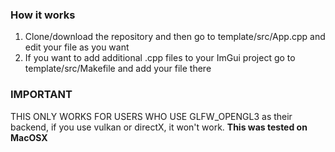 ### How it works
1. Clone/download the repository and then go to template/src/App.cpp and edit your file as you want
2. If you want to add additional .cpp files to your ImGui project go to template/src/Makefile and add your file there

### IMPORTANT

THIS ONLY WORKS FOR USERS WHO USE GLFW_OPENGL3 as their backend, if you use vulkan or directX, it won't work.
<b>This was tested on MacOSX</b>
